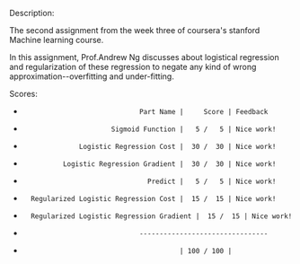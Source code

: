 Description:

The second assignment from the week three of coursera's stanford Machine learning course.

In this assignment, Prof.Andrew Ng discusses about logistical regression and regularization of these regression to negate any kind of wrong approximation--overfitting and under-fitting.


Scores: 
*                                  Part Name |     Score | Feedback
*                           Sigmoid Function |   5 /   5 | Nice work!
*                   Logistic Regression Cost |  30 /  30 | Nice work!
*               Logistic Regression Gradient |  30 /  30 | Nice work!
*                                    Predict |   5 /   5 | Nice work!
*       Regularized Logistic Regression Cost |  15 /  15 | Nice work!
*       Regularized Logistic Regression Gradient |  15 /  15 | Nice work!
*                                  --------------------------------
*                                            | 100 / 100 |  

